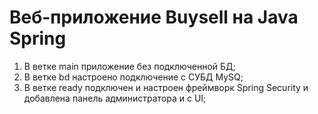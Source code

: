 # Веб-приложение Buysell на Java Spring
1. В ветке main приложение без подключенной БД;
2. В ветке bd настроено подключение с СУБД MySQ;
3. В ветке ready подключен и настроен фреймворк Spring Security и добавлена панель администратора и с UI;
